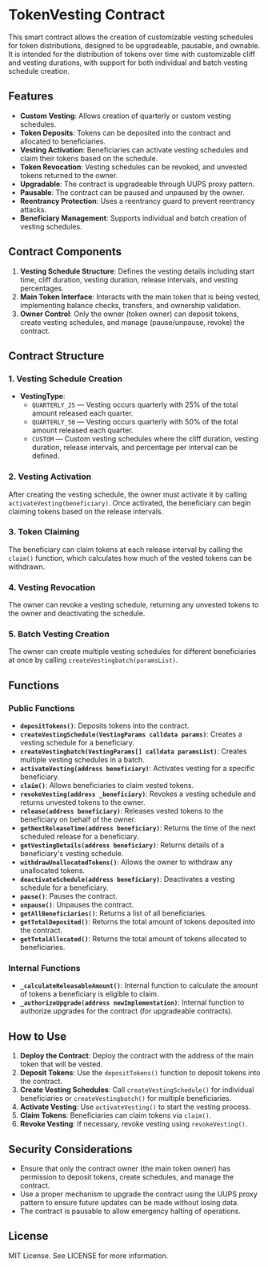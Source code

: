 
# TokenVesting Contract

This smart contract allows the creation of customizable vesting schedules for token distributions, designed to be upgradeable, pausable, and ownable. It is intended for the distribution of tokens over time with customizable cliff and vesting durations, with support for both individual and batch vesting schedule creation. 

## Features

- **Custom Vesting**: Allows creation of quarterly or custom vesting schedules.
- **Token Deposits**: Tokens can be deposited into the contract and allocated to beneficiaries.
- **Vesting Activation**: Beneficiaries can activate vesting schedules and claim their tokens based on the schedule.
- **Token Revocation**: Vesting schedules can be revoked, and unvested tokens returned to the owner.
- **Upgradable**: The contract is upgradeable through UUPS proxy pattern.
- **Pausable**: The contract can be paused and unpaused by the owner.
- **Reentrancy Protection**: Uses a reentrancy guard to prevent reentrancy attacks.
- **Beneficiary Management**: Supports individual and batch creation of vesting schedules.

## Contract Components

1. **Vesting Schedule Structure**: Defines the vesting details including start time, cliff duration, vesting duration, release intervals, and vesting percentages.
2. **Main Token Interface**: Interacts with the main token that is being vested, implementing balance checks, transfers, and ownership validation.
3. **Owner Control**: Only the owner (token owner) can deposit tokens, create vesting schedules, and manage (pause/unpause, revoke) the contract.

## Contract Structure

### 1. **Vesting Schedule Creation**

- **VestingType**: 
  - `QUARTERLY_25` — Vesting occurs quarterly with 25% of the total amount released each quarter.
  - `QUARTERLY_50` — Vesting occurs quarterly with 50% of the total amount released each quarter.
  - `CUSTOM` — Custom vesting schedules where the cliff duration, vesting duration, release intervals, and percentage per interval can be defined.

### 2. **Vesting Activation**

After creating the vesting schedule, the owner must activate it by calling `activateVesting(beneficiary)`. Once activated, the beneficiary can begin claiming tokens based on the release intervals.

### 3. **Token Claiming**

The beneficiary can claim tokens at each release interval by calling the `claim()` function, which calculates how much of the vested tokens can be withdrawn.

### 4. **Vesting Revocation**

The owner can revoke a vesting schedule, returning any unvested tokens to the owner and deactivating the schedule.

### 5. **Batch Vesting Creation**

The owner can create multiple vesting schedules for different beneficiaries at once by calling `createVestingbatch(paramsList)`.

## Functions

### Public Functions
- **`depositTokens()`**: Deposits tokens into the contract.
- **`createVestingSchedule(VestingParams calldata params)`**: Creates a vesting schedule for a beneficiary.
- **`createVestingbatch(VestingParams[] calldata paramsList)`**: Creates multiple vesting schedules in a batch.
- **`activateVesting(address beneficiary)`**: Activates vesting for a specific beneficiary.
- **`claim()`**: Allows beneficiaries to claim vested tokens.
- **`revokeVesting(address _beneficiary)`**: Revokes a vesting schedule and returns unvested tokens to the owner.
- **`release(address beneficiary)`**: Releases vested tokens to the beneficiary on behalf of the owner.
- **`getNextReleaseTime(address beneficiary)`**: Returns the time of the next scheduled release for a beneficiary.
- **`getVestingDetails(address beneficiary)`**: Returns details of a beneficiary's vesting schedule.
- **`withdrawUnallocatedTokens()`**: Allows the owner to withdraw any unallocated tokens.
- **`deactivateSchedule(address beneficiary)`**: Deactivates a vesting schedule for a beneficiary.
- **`pause()`**: Pauses the contract.
- **`unpause()`**: Unpauses the contract.
- **`getAllBeneficiaries()`**: Returns a list of all beneficiaries.
- **`getTotalDeposited()`**: Returns the total amount of tokens deposited into the contract.
- **`getTotalAllocated()`**: Returns the total amount of tokens allocated to beneficiaries.

### Internal Functions
- **`_calculateReleasableAmount()`**: Internal function to calculate the amount of tokens a beneficiary is eligible to claim.
- **`_authorizeUpgrade(address newImplementation)`**: Internal function to authorize upgrades for the contract (for upgradeable contracts).

## How to Use

1. **Deploy the Contract**: Deploy the contract with the address of the main token that will be vested.
2. **Deposit Tokens**: Use the `depositTokens()` function to deposit tokens into the contract.
3. **Create Vesting Schedules**: Call `createVestingSchedule()` for individual beneficiaries or `createVestingbatch()` for multiple beneficiaries.
4. **Activate Vesting**: Use `activateVesting()` to start the vesting process.
5. **Claim Tokens**: Beneficiaries can claim tokens via `claim()`.
6. **Revoke Vesting**: If necessary, revoke vesting using `revokeVesting()`.

## Security Considerations

- Ensure that only the contract owner (the main token owner) has permission to deposit tokens, create schedules, and manage the contract.
- Use a proper mechanism to upgrade the contract using the UUPS proxy pattern to ensure future updates can be made without losing data.
- The contract is pausable to allow emergency halting of operations.

## License

MIT License. See LICENSE for more information.

